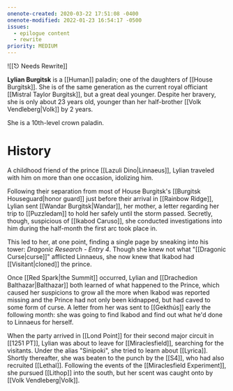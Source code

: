 ```yaml
---
onenote-created: 2020-03-22 17:51:08 -0400
onenote-modified: 2022-01-23 16:54:17 -0500
issues:
  - epilogue content
  - rewrite
priority: MEDIUM
---
```

![[⎋ Needs Rewrite]]

**Lylian Burgitsk** is a [[Human]] paladin; one of the daughters of [[House Burgitsk]]. She is of the same generation as the current royal officiant [[Mistral Taylor Burgitsk]], but a great deal younger. Despite her bravery, she is only about 23 years old, younger than her half-brother [[Volk Vendleberg|Volk]] by 2 years.

She is a 10th-level crown paladin.

# History
A childhood friend of the prince [[Lazuli Dino|Linnaeus]], Lylian traveled with him on more than one occasion, idolizing him.

Following their separation from most of House Burgitsk's [[Burgitsk Houseguard|honor guard]] just before their arrival in [[Rainbow Ridge]], Lylian sent [[Wandar Burgitsk|Wandar]], her mother, a letter regarding her trip to [[Puzzledam]] to hold her safely until the storm passed. Secretly, though, suspicious of [[Ikabod Caruso]], she conducted investigations into him during the half-month the first arc took place in.

This led to her, at one point, finding a single page by sneaking into his tower: *Dragonic Research - Entry 4*. Though she knew not what "[[Dragonic Curse|curse]]" afflicted Linnaeus, she now knew that Ikabod had [[Visitant|cloned]] the prince.

Once [[Red Spark|the Summit]] occurred, Lylian and [[Drachedion Balthazar|Balthazar]] both learned of what happened to the Prince, which caused her suspicions to grow all the more when Ikabod was reported missing and the Prince had not only been kidnapped, but had caved to some form of curse. A letter from her was sent to [[Gekthús]] early the following month: she was going to find Ikabod and find out what he'd done to Linnaeus for herself.

When the party arrived in [[Lond Point]] for their second major circuit in [[1251 PT]], Lylian was about to leave for [[Miraclesfield]], searching for the visitants. Under the alias "Sinipoki", she tried to learn about [[Lyrica]]. Shortly thereafter, she was beaten to the punch by the [[S4]], who had also recruited [[Lethal]]. Following the events of the [[Miraclesfield Experiment]], she pursued [[Lithop]] into the south, but her scent was caught onto by [[Volk Vendleberg|Volk]].